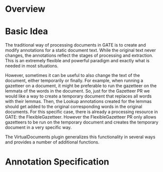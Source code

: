 # Overview

<h1>Basic Idea</h1>

<p>The traditional way of processing documents in GATE is to create and modify annotations for a static document text. While the original text never changes, the annotations reflect the stages of processing and extraction. This is an extremely flexible and powerful paradigm and exactly what is needed in most situations.</p>

<p>However, sometimes it can be useful to also change the text of the document, either temporarily or finally. For example, when running a gazetteer on a document, it might be preferable to run the gazetteer on the lemmata of the words in the document. So, just for the Gazetteer PR we would like a way to create a temporary document that replaces all words with their lemmas. Then, the Lookup annotations created for the lemmas should get added to the original corresponding words in the original documents. For this specific case, there is already a processing resource in GATE: the FlexibleGazetteer. However the FlexibleGazetteer PR only allows gazetteers to be run on the temporary document and creates the temporary document in a very specific way.</p>

<p>The VirtualDocuments plugin generalizes this functionality in several ways and provides a number of additional functions.</p>

<h1>Annotation Specification</h1>
